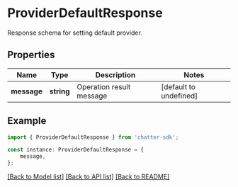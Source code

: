 # ProviderDefaultResponse

Response schema for setting default provider.

## Properties

Name | Type | Description | Notes
------------ | ------------- | ------------- | -------------
**message** | **string** | Operation result message | [default to undefined]

## Example

```typescript
import { ProviderDefaultResponse } from 'chatter-sdk';

const instance: ProviderDefaultResponse = {
    message,
};
```

[[Back to Model list]](../README.md#documentation-for-models) [[Back to API list]](../README.md#documentation-for-api-endpoints) [[Back to README]](../README.md)
